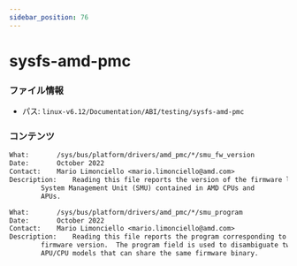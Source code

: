 ```yaml
---
sidebar_position: 76
---
```

# sysfs-amd-pmc

### ファイル情報

- パス: `linux-v6.12/Documentation/ABI/testing/sysfs-amd-pmc`

### コンテンツ

```txt
What:		/sys/bus/platform/drivers/amd_pmc/*/smu_fw_version
Date:		October 2022
Contact:	Mario Limonciello <mario.limonciello@amd.com>
Description:	Reading this file reports the version of the firmware loaded to
		System Management Unit (SMU) contained in AMD CPUs and
		APUs.

What:		/sys/bus/platform/drivers/amd_pmc/*/smu_program
Date:		October 2022
Contact:	Mario Limonciello <mario.limonciello@amd.com>
Description:	Reading this file reports the program corresponding to the SMU
		firmware version.  The program field is used to disambiguate two
		APU/CPU models that can share the same firmware binary.

```
